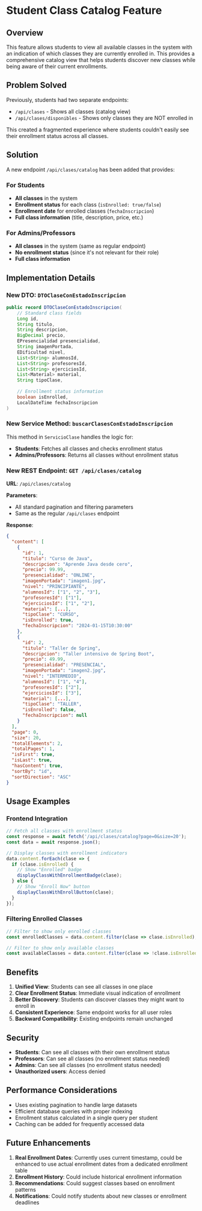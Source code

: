 # Student Class Catalog Feature

## Overview

This feature allows students to view all available classes in the system with an indication of which classes they are currently enrolled in. This provides a comprehensive catalog view that helps students discover new classes while being aware of their current enrollments.

## Problem Solved

Previously, students had two separate endpoints:
- `/api/clases` - Shows all classes (catalog view)
- `/api/clases/disponibles` - Shows only classes they are NOT enrolled in

This created a fragmented experience where students couldn't easily see their enrollment status across all classes.

## Solution

A new endpoint `/api/clases/catalog` has been added that provides:

### For Students
- **All classes** in the system
- **Enrollment status** for each class (`isEnrolled: true/false`)
- **Enrollment date** for enrolled classes (`fechaInscripcion`)
- **Full class information** (title, description, price, etc.)

### For Admins/Professors
- **All classes** in the system (same as regular endpoint)
- **No enrollment status** (since it's not relevant for their role)
- **Full class information**

## Implementation Details

### New DTO: `DTOClaseConEstadoInscripcion`

```java
public record DTOClaseConEstadoInscripcion(
    // Standard class fields
    Long id,
    String titulo,
    String descripcion,
    BigDecimal precio,
    EPresencialidad presencialidad,
    String imagenPortada,
    EDificultad nivel,
    List<String> alumnosId,
    List<String> profesoresId,
    List<String> ejerciciosId,
    List<Material> material,
    String tipoClase,
    
    // Enrollment status information
    boolean isEnrolled,
    LocalDateTime fechaInscripcion
)
```

### New Service Method: `buscarClasesConEstadoInscripcion`

This method in `ServicioClase` handles the logic for:
- **Students**: Fetches all classes and checks enrollment status
- **Admins/Professors**: Returns all classes without enrollment status

### New REST Endpoint: `GET /api/clases/catalog`

**URL**: `/api/clases/catalog`

**Parameters**:
- All standard pagination and filtering parameters
- Same as the regular `/api/clases` endpoint

**Response**:
```json
{
  "content": [
    {
      "id": 1,
      "titulo": "Curso de Java",
      "descripcion": "Aprende Java desde cero",
      "precio": 99.99,
      "presencialidad": "ONLINE",
      "imagenPortada": "imagen1.jpg",
      "nivel": "PRINCIPIANTE",
      "alumnosId": ["1", "2", "3"],
      "profesoresId": ["1"],
      "ejerciciosId": ["1", "2"],
      "material": [...],
      "tipoClase": "CURSO",
      "isEnrolled": true,
      "fechaInscripcion": "2024-01-15T10:30:00"
    },
    {
      "id": 2,
      "titulo": "Taller de Spring",
      "descripcion": "Taller intensivo de Spring Boot",
      "precio": 49.99,
      "presencialidad": "PRESENCIAL",
      "imagenPortada": "imagen2.jpg",
      "nivel": "INTERMEDIO",
      "alumnosId": ["1", "4"],
      "profesoresId": ["2"],
      "ejerciciosId": ["3"],
      "material": [...],
      "tipoClase": "TALLER",
      "isEnrolled": false,
      "fechaInscripcion": null
    }
  ],
  "page": 0,
  "size": 20,
  "totalElements": 2,
  "totalPages": 1,
  "isFirst": true,
  "isLast": true,
  "hasContent": true,
  "sortBy": "id",
  "sortDirection": "ASC"
}
```

## Usage Examples

### Frontend Integration

```javascript
// Fetch all classes with enrollment status
const response = await fetch('/api/clases/catalog?page=0&size=20');
const data = await response.json();

// Display classes with enrollment indicators
data.content.forEach(clase => {
  if (clase.isEnrolled) {
    // Show "Enrolled" badge
    displayClassWithEnrollmentBadge(clase);
  } else {
    // Show "Enroll Now" button
    displayClassWithEnrollButton(clase);
  }
});
```

### Filtering Enrolled Classes

```javascript
// Filter to show only enrolled classes
const enrolledClasses = data.content.filter(clase => clase.isEnrolled);

// Filter to show only available classes
const availableClasses = data.content.filter(clase => !clase.isEnrolled);
```

## Benefits

1. **Unified View**: Students can see all classes in one place
2. **Clear Enrollment Status**: Immediate visual indication of enrollment
3. **Better Discovery**: Students can discover classes they might want to enroll in
4. **Consistent Experience**: Same endpoint works for all user roles
5. **Backward Compatibility**: Existing endpoints remain unchanged

## Security

- **Students**: Can see all classes with their own enrollment status
- **Professors**: Can see all classes (no enrollment status needed)
- **Admins**: Can see all classes (no enrollment status needed)
- **Unauthorized users**: Access denied

## Performance Considerations

- Uses existing pagination to handle large datasets
- Efficient database queries with proper indexing
- Enrollment status calculated in a single query per student
- Caching can be added for frequently accessed data

## Future Enhancements

1. **Real Enrollment Dates**: Currently uses current timestamp, could be enhanced to use actual enrollment dates from a dedicated enrollment table
2. **Enrollment History**: Could include historical enrollment information
3. **Recommendations**: Could suggest classes based on enrollment patterns
4. **Notifications**: Could notify students about new classes or enrollment deadlines
